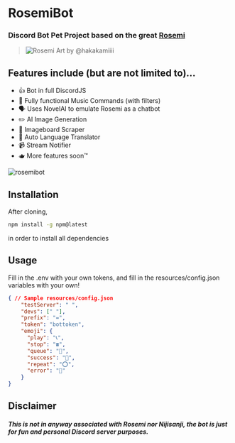 # RosemiBot
### Discord Bot Pet Project based on the great [Rosemi](https://www.youtube.com/@Rosemi_Lovelock)
> ![Rosemi](https://img3.gelbooru.com/images/39/ed/39ed4bb52728a72e1454df967ca2babf.jpg)
> Art by @hakakamiiii

## Features include (but are not limited to)...
* 👍 Bot in full DiscordJS
* 🎵 Fully functional Music Commands (with filters)
* 🗣️ Uses NovelAI to emulate Rosemi as a chatbot
* ✏️ AI Image Generation
* 🧸 Imageboard Scraper
* 🎎 Auto Language Translator
* 📹 Stream Notifier
* 🫖 More features soon™️

![rosemibot](https://github.com/Eliolocin/RosemiBot/assets/65227425/450e3259-517d-43de-9044-a892aad4fc85)

## Installation

After cloning, 
```bash
npm install -g npm@latest
```
in order to install all dependencies

## Usage

Fill in the .env with your own tokens, and fill in the resources/config.json variables with your own!
```json
{ // Sample resources/config.json
    "testServer": " ",
    "devs": [" "],
    "prefix": "=",
    "token": "bottoken",
    "emoji": {
      "play": "📞",
      "stop": "☎️",
      "queue": "📌",
      "success": "🌹",
      "repeat": "⭕",
      "error": "🥀"
    }
}
```

## Disclaimer
##### This is not in anyway associated with Rosemi nor Nijisanji, the bot is just for fun and personal Discord server purposes.
